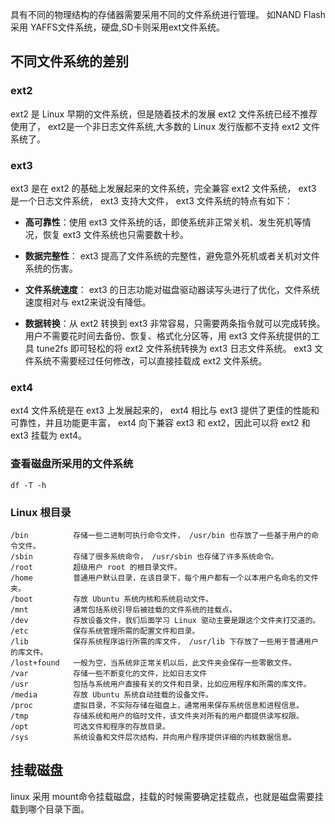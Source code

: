  具有不同的物理结构的存储器需要采用不同的文件系统进行管理。
 如NAND Flash 采用 YAFFS文件系统，硬盘,SD卡则采用ext文件系统。

## 不同文件系统的差别
### ext2
ext2 是 Linux 早期的文件系统，但是随着技术的发展 ext2 文件系统已经不推荐使用了， ext2是一个非日志文件系统,大多数的 Linux 发行版都不支持 ext2 文件系统了。
### ext3
ext3 是在 ext2 的基础上发展起来的文件系统，完全兼容 ext2 文件系统， ext3 是一个日志文件系统， ext3 支持大文件， ext3 文件系统的特点有如下：

- **高可靠性**：使用 ext3 文件系统的话，即使系统非正常关机、发生死机等情况，恢复 ext3 文件系统也只需要数十秒。

- **数据完整性**： ext3 提高了文件系统的完整性，避免意外死机或者关机对文件系统的伤害。

- **文件系统速度**： ext3 的日志功能对磁盘驱动器读写头进行了优化，文件系统速度相对与 ext2来说没有降低。

- **数据转换**：从 ext2 转换到 ext3 非常容易，只需要两条指令就可以完成转换。用户不需要花时间去备份、恢复、格式化分区等，用 ext3 文件系统提供的工具 tune2fs 即可轻松的将 ext2 文件系统转换为 ext3 日志文件系统。 ext3 文件系统不需要经过任何修改，可以直接挂载成 ext2 文件系统。

### ext4
ext4 文件系统是在 ext3 上发展起来的， ext4 相比与 ext3 提供了更佳的性能和可靠性，并且功能更丰富， ext4 向下兼容 ext3 和 ext2，因此可以将 ext2 和 ext3 挂载为 ext4。


### 查看磁盘所采用的文件系统
`df -T -h`


### Linux 根目录
```
/bin          存储一些二进制可执行命令文件， /usr/bin 也存放了一些基于用户的命令文件。
/sbin         存储了很多系统命令， /usr/sbin 也存储了许多系统命令。
/root         超级用户 root 的根目录文件。
/home         普通用户默认目录，在该目录下，每个用户都有一个以本用户名命名的文件夹。
/boot         存放 Ubuntu 系统内核和系统启动文件。
/mnt          通常包括系统引导后被挂载的文件系统的挂载点。
/dev          存放设备文件，我们后面学习 Linux 驱动主要是跟这个文件夹打交道的。
/etc          保存系统管理所需的配置文件和目录。
/lib          保存系统程序运行所需的库文件， /usr/lib 下存放了一些用于普通用户的库文件。
/lost+found   一般为空，当系统非正常关机以后，此文件夹会保存一些零散文件。
/var          存储一些不断变化的文件，比如日志文件
/usr          包括与系统用户直接有关的文件和目录，比如应用程序和所需的库文件。
/media        存放 Ubuntu 系统自动挂载的设备文件。
/proc         虚拟目录，不实际存储在磁盘上，通常用来保存系统信息和进程信息。
/tmp          存储系统和用户的临时文件，该文件夹对所有的用户都提供读写权限。
/opt          可选文件和程序的存放目录。
/sys          系统设备和文件层次结构，并向用户程序提供详细的内核数据信息。
```


## 挂载磁盘
linux 采用 mount命令挂载磁盘，挂载的时候需要确定挂载点，也就是磁盘需要挂载到哪个目录下面。